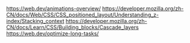https://web.dev/animations-overview/
https://developer.mozilla.org/zh-CN/docs/Web/CSS/CSS_positioned_layout/Understanding_z-index/Stacking_context
https://developer.mozilla.org/zh-CN/docs/Learn/CSS/Building_blocks/Cascade_layers
https://web.dev/optimize-long-tasks/